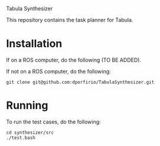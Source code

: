 Tabula Synthesizer

This repository contains the task planner for Tabula.

# Installation

If on a ROS computer, do the following (TO BE ADDED).

If not on a ROS computer, do the following:

```
git clone git@github.com:dporfirio/TabulaSynthesizer.git
```

# Running

To run the test cases, do the following:

```
cd synthesizer/src
./test.bash
```
